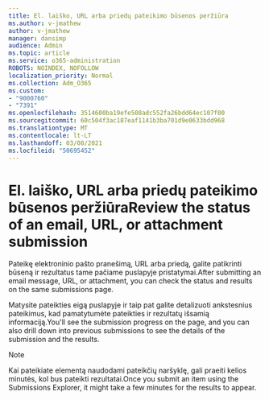 ```yaml
---
title: El. laiško, URL arba priedų pateikimo būsenos peržiūra
ms.author: v-jmathew
author: v-jmathew
manager: dansimp
audience: Admin
ms.topic: article
ms.service: o365-administration
ROBOTS: NOINDEX, NOFOLLOW
localization_priority: Normal
ms.collection: Adm_O365
ms.custom:
- "9000760"
- "7391"
ms.openlocfilehash: 3514600ba19efe508adc552fa26bdd64ec107f00
ms.sourcegitcommit: 60c504f3ac187eaf1141b3ba701d9e0633bdd968
ms.translationtype: MT
ms.contentlocale: lt-LT
ms.lasthandoff: 03/08/2021
ms.locfileid: "50695452"
---
```

# <a name="review-the-status-of-an-email-url-or-attachment-submission"></a><span data-ttu-id="7c024-102">El. laiško, URL arba priedų pateikimo būsenos peržiūra</span><span class="sxs-lookup"><span data-stu-id="7c024-102">Review the status of an email, URL, or attachment submission</span></span>

<span data-ttu-id="7c024-103">Pateikę elektroninio pašto pranešimą, URL arba priedą, galite patikrinti būseną ir rezultatus tame pačiame puslapyje pristatymai.</span><span class="sxs-lookup"><span data-stu-id="7c024-103">After submitting an email message, URL, or attachment, you can check the status and results on the same submissions page.</span></span>

<span data-ttu-id="7c024-104">Matysite pateikties eigą puslapyje ir taip pat galite detalizuoti ankstesnius pateikimus, kad pamatytumėte pateikties ir rezultatų išsamią informaciją.</span><span class="sxs-lookup"><span data-stu-id="7c024-104">You'll see the submission progress on the page, and you can also drill down into previous submissions to see the details of the submission and the results.</span></span>

> [!NOTE]
> <span data-ttu-id="7c024-105">Kai pateikiate elementą naudodami pateikčių naršyklę, gali praeiti kelios minutės, kol bus pateikti rezultatai.</span><span class="sxs-lookup"><span data-stu-id="7c024-105">Once you submit an item using the Submissions Explorer, it might take a few minutes for the results to appear.</span></span>
